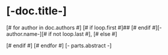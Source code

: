 # [-doc.title-]

[# for author in doc.authors #]
[# if loop.first #]## [# endif #][-author.name-][# if not loop.last #], [# else #]


[# endif #]
[# endfor #]
[- parts.abstract -]